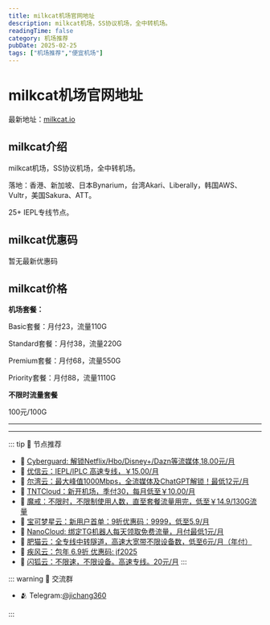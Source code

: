 ```yaml
---
title: milkcat机场官网地址
description: milkcat机场，SS协议机场，全中转机场。
readingTime: false
category: 机场推荐
pubDate: 2025-02-25
tags: ["机场推荐","便宜机场"]
---
```


# milkcat机场官网地址

最新地址：[milkcat.io](https://a.suola.link/youxinyun)

## milkcat介绍

milkcat机场，SS协议机场，全中转机场。

落地：香港、新加坡、日本Bynarium，台湾Akari、Liberally，韩国AWS、Vultr，美国Sakura、ATT。

25+ IEPL专线节点。

## milkcat优惠码

暂无最新优惠码

## milkcat价格

**机场套餐：**

Basic套餐：月付23，流量110G 

Standard套餐：月付38，流量220G

Premium套餐：月付68，流量550G

Priority套餐：月付88，流量1110G

**不限时流量套餐**

100元/100G






---------
---------

::: tip 🎉 节点推荐
- 🚀 [Cyberguard: 解锁Netflix/Hbo/Disney+/Dazn等流媒体,18.00元/月](https://www.cyberguard.best/#/register?code=XsreC0T5)<br>
- 🚀 [优信云：IEPL/IPLC 高速专线，￥15.00/月](https://www.优信云.com/#/register?code=JRtE5uIV)<br>
- 🚀 [尔湾云：最大峰值1000Mbps，全流媒体及ChatGPT解锁！最低12元/月](https://erwan6.net/auth/register?code=BoObCd)<br>
- 🚀 [TNTCloud：新开机场，季付30，每月低至￥10.00/月](https://haibing822.tntvipaff.cc/#/register?code=GtjJVgml)<br>
- 🚀 [魔戒：不限时，不限制使用人数，直至套餐流量用完，低至￥14.9/130G流量](https://mojie.app/#/register?code=sSdtPtLo)<br>
- 🚀 [宝可梦星云：新用户首单：9折优惠码：9999，低至5.9/月 ](https://a.suola.link/pokemon)<br>
- 🚀 [NanoCloud: 绑定TG机器人每天领取免费流量，月付最低1元/月](https://edu.uodoo.bid/auth/register?code=JMiOQDHf)<br>
- 🚀 [肥猫云：全专线中转隧道，高速大宽带不限设备数，低至6元/月（年付）](https://fchb1188.fcvipaff.cc/register?aff=X1vZd2wf)<br>
- 🚀 [疾风云：包年 6.9折 优惠码: jf2025](https://homes.tr25.cn?code=ReCm)<br>
- 🚀 [闪狐云：不限速，不限设备。高速专线。20元/月](https://inv02.ffaff.cc/register?aff=WQApz2pv)
:::

::: warning  💬 交流群

- 🫂 Telegram:[@jichang360](https://t.me/jichang360)

:::
